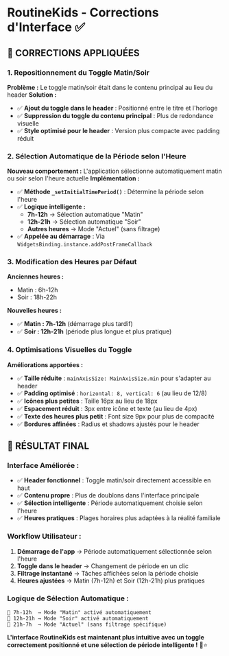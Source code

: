 # RoutineKids - Corrections d'Interface ✅

## 🔧 CORRECTIONS APPLIQUÉES

### **1. Repositionnement du Toggle Matin/Soir**
**Problème :** Le toggle matin/soir était dans le contenu principal au lieu du header
**Solution :** 
- ✅ **Ajout du toggle dans le header** : Positionné entre le titre et l'horloge
- ✅ **Suppression du toggle du contenu principal** : Plus de redondance visuelle
- ✅ **Style optimisé pour le header** : Version plus compacte avec padding réduit

### **2. Sélection Automatique de la Période selon l'Heure**
**Nouveau comportement :** L'application sélectionne automatiquement matin ou soir selon l'heure actuelle
**Implémentation :**
- ✅ **Méthode `_setInitialTimePeriod()`** : Détermine la période selon l'heure
- ✅ **Logique intelligente :**
  - **7h-12h** → Sélection automatique "Matin" 
  - **12h-21h** → Sélection automatique "Soir"
  - **Autres heures** → Mode "Actuel" (sans filtrage)
- ✅ **Appelée au démarrage** : Via `WidgetsBinding.instance.addPostFrameCallback`

### **3. Modification des Heures par Défaut**
**Anciennes heures :**
- Matin : 6h-12h
- Soir : 18h-22h

**Nouvelles heures :**
- ✅ **Matin : 7h-12h** (démarrage plus tardif)
- ✅ **Soir : 12h-21h** (période plus longue et plus pratique)

### **4. Optimisations Visuelles du Toggle**
**Améliorations apportées :**
- ✅ **Taille réduite** : `mainAxisSize: MainAxisSize.min` pour s'adapter au header
- ✅ **Padding optimisé** : `horizontal: 8, vertical: 6` (au lieu de 12/8)
- ✅ **Icônes plus petites** : Taille 16px au lieu de 18px
- ✅ **Espacement réduit** : 3px entre icône et texte (au lieu de 4px)
- ✅ **Texte des heures plus petit** : Font size 9px pour plus de compacité
- ✅ **Bordures affinées** : Radius et shadows ajustés pour le header

## 🎯 RÉSULTAT FINAL

### **Interface Améliorée :**
- ✅ **Header fonctionnel** : Toggle matin/soir directement accessible en haut
- ✅ **Contenu propre** : Plus de doublons dans l'interface principale
- ✅ **Sélection intelligente** : Période automatiquement choisie selon l'heure
- ✅ **Heures pratiques** : Plages horaires plus adaptées à la réalité familiale

### **Workflow Utilisateur :**
1. **Démarrage de l'app** → Période automatiquement sélectionnée selon l'heure
2. **Toggle dans le header** → Changement de période en un clic
3. **Filtrage instantané** → Tâches affichées selon la période choisie
4. **Heures ajustées** → Matin (7h-12h) et Soir (12h-21h) plus pratiques

### **Logique de Sélection Automatique :**
```
🌅 7h-12h  → Mode "Matin" activé automatiquement
🌆 12h-21h → Mode "Soir" activé automatiquement  
🌙 21h-7h  → Mode "Actuel" (sans filtrage spécifique)
```

**L'interface RoutineKids est maintenant plus intuitive avec un toggle correctement positionné et une sélection de période intelligente !** 🚀⭐